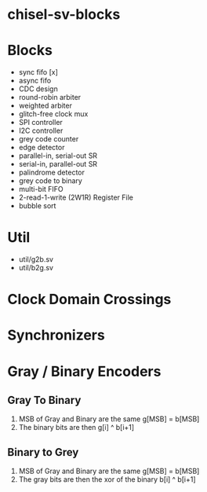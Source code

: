 # chisel-sv-blocks

# Blocks
- sync fifo [x]
- async fifo
- CDC design
- round-robin arbiter
- weighted arbiter
- glitch-free clock mux
- SPI controller
- I2C controller
- grey code counter
- edge detector
- parallel-in, serial-out SR
- serial-in, parallel-out SR
- palindrome detector
- grey code to binary
- multi-bit FIFO
- 2-read-1-write (2W1R) Register File
- bubble sort

# Util 
- util/g2b.sv
- util/b2g.sv

# Clock Domain Crossings

# Synchronizers

# Gray / Binary Encoders
## Gray To Binary
1. MSB of Gray and Binary are the same g[MSB] = b[MSB]
1. The binary bits are then g[i] ^ b[i+1]

## Binary to Grey
1. MSB of Gray and Binary are the same g[MSB] = b[MSB]
1. The gray bits are then the xor of the binary b[i] ^ b[i+1]



